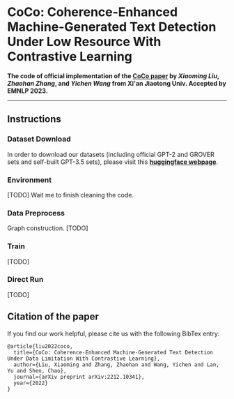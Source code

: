 # CoCo: Coherence-Enhanced Machine-Generated Text Detection Under Low Resource With Contrastive Learning

**The code of official implementation of the [CoCo paper](https://arxiv.org/abs/2212.10341) by _Xiaoming Liu_, _Zhaohan Zhang_, and _Yichen Wang_ from Xi'an Jiaotong Univ. Accepted by EMNLP 2023.**

----

## Instructions

### Dataset Download

In order to download our datasets (including official GPT-2 and GROVER sets and self-built GPT-3.5 sets), please visit this [**huggingface webpage**](https://huggingface.co/datasets/ZachW/MGTDetect_CoCo).

### Environment

[TODO] Wait me to finish cleaning the code.

### Data Preprocess

Graph construction. [TODO]

### Train

[TODO]

### Direct Run

[TODO]

## Citation of the paper

If you find our work helpful, please cite us with the following BibTex entry:

```
@article{liu2022coco,
  title={CoCo: Coherence-Enhanced Machine-Generated Text Detection Under Data Limitation With Contrastive Learning},
  author={Liu, Xiaoming and Zhang, Zhaohan and Wang, Yichen and Lan, Yu and Shen, Chao},
  journal={arXiv preprint arXiv:2212.10341},
  year={2022}
}
```
